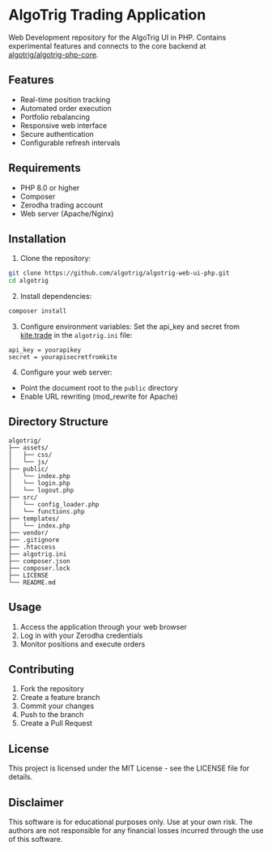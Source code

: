 # AlgoTrig Trading Application

Web Development repository for the AlgoTrig UI in PHP. Contains experimental features and connects to the core backend at [algotrig/algotrig-php-core](https://github.com/algotrig/algotrig-php-core).

## Features

- Real-time position tracking
- Automated order execution
- Portfolio rebalancing
- Responsive web interface
- Secure authentication
- Configurable refresh intervals

## Requirements

- PHP 8.0 or higher
- Composer
- Zerodha trading account
- Web server (Apache/Nginx)

## Installation

1. Clone the repository:
```bash
git clone https://github.com/algotrig/algotrig-web-ui-php.git
cd algotrig
```

2. Install dependencies:
```bash
composer install
```

3. Configure environment variables:
Set the api_key and secret from [kite.trade](https://kite.trade) in the `algotrig.ini` file:
```env
api_key = yourapikey
secret = yourapisecretfromkite
```

4. Configure your web server:
- Point the document root to the `public` directory
- Enable URL rewriting (mod_rewrite for Apache)

## Directory Structure

```
algotrig/
├── assets/
│   ├── css/
│   └── js/
├── public/
│   └── index.php
│   └── login.php
│   └── logout.php
├── src/
│   └── config_loader.php
│   └── functions.php
├── templates/
│   └── index.php
├── vendor/
├── .gitignore
├── .htaccess
├── algotrig.ini
├── composer.json
├── composer.lock
├── LICENSE
└── README.md
```

## Usage

1. Access the application through your web browser
2. Log in with your Zerodha credentials
3. Monitor positions and execute orders

## Contributing

1. Fork the repository
2. Create a feature branch
3. Commit your changes
4. Push to the branch
5. Create a Pull Request

## License

This project is licensed under the MIT License - see the LICENSE file for details.

## Disclaimer

This software is for educational purposes only. Use at your own risk. The authors are not responsible for any financial losses incurred through the use of this software. 